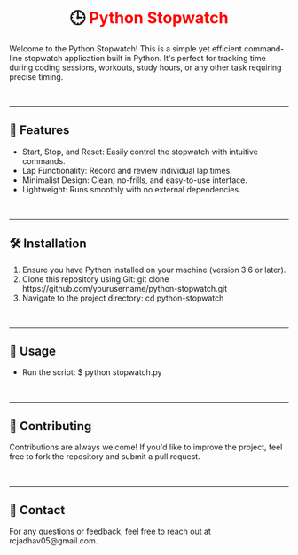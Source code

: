 <center>
  <h1>🕒 <b style="color:Red">Python Stopwatch</b></h1>
</center>

<p>Welcome to the Python Stopwatch! This is a simple yet efficient command-line stopwatch application built in Python. It's perfect for tracking time during coding sessions, workouts, study hours, or any other task requiring precise timing.</p>
<br>
<hr>
<h2>🚀 <b>Features</b> </h2>
<ul>
 <li>Start, Stop, and Reset: Easily control the stopwatch with intuitive commands.</li>
 <li>Lap Functionality: Record and review individual lap times.</li>
 <li>Minimalist Design: Clean, no-frills, and easy-to-use interface.</li>
 <li>Lightweight: Runs smoothly with no external dependencies.</li>
</ul>
<br>
<hr>

<h2>🛠️ <b>Installation</b> </h2>
 <ol>
   <li> Ensure you have Python installed on your machine (version 3.6 or later).</li>
   <li>Clone this repository using Git: git clone https://github.com/yourusername/python-stopwatch.git</li>
   <li>Navigate to the project directory: cd python-stopwatch</li>
 </ol>

<br>
<hr>

<h2>🏃 <b>Usage</b> </h2>
<ul>
 <li>Run the script:
        $ python stopwatch.py
 </li>
</ul>

<br>
<hr>

<h2> 🤝 <b>Contributing</b> </h2>
<p>Contributions are always welcome! If you'd like to improve the project, feel free to fork the repository and submit a pull request.
</p>

<br>
<hr>

<h2> 📧 <b>Contact</b> </h2>
<p>For any questions or feedback, feel free to reach out at <a>rcjadhav05@gmail.com.</a></p>


